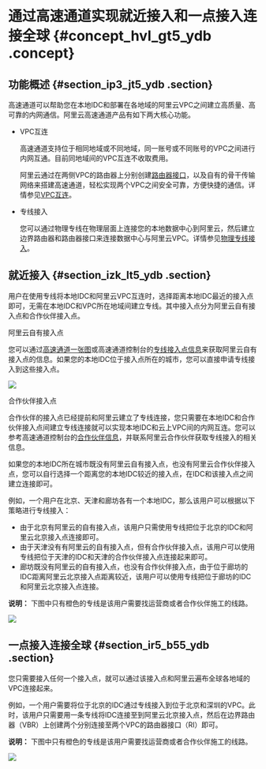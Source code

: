 # 通过高速通道实现就近接入和一点接入连接全球 {#concept_hvl_gt5_ydb .concept}

## 功能概述 {#section_ip3_jt5_ydb .section}

高速通道可以帮助您在本地IDC和部署在各地域的阿里云VPC之间建立高质量、高可靠的内网通信。阿里云高速通道产品有如下两大核心功能。

-   VPC互连

    高速通道支持位于相同地域或不同地域，同一账号或不同账号的VPC之间进行内网互通。目前同地域间的VPC互连不收取费用。

    阿里云通过在两侧VPC的路由器上分别创建[路由器接口](../cn.zh-CN/产品简介/路由器接口.md#)，以及自有的骨干传输网络来搭建高速通道，轻松实现两个VPC之间安全可靠，方便快捷的通信。详情参见[VPC互连](../cn.zh-CN/快速入门/跨账号VPC互连.md#)。

-   专线接入

    您可以通过物理专线在物理层面上连接您的本地数据中心到阿里云，然后建立边界路由器和路由器接口来连接数据中心与阿里云VPC。详情参见[物理专线接入](../cn.zh-CN/快速入门/物理专线接入.md#)。


## 就近接入 {#section_izk_lt5_ydb .section}

用户在使用专线将本地IDC和阿里云VPC互连时，选择距离本地IDC最近的接入点即可，无需在本地IDC和VPC所在地域间建立专线。其中接入点分为阿里云自有接入点和合作伙伴接入点。

阿里云自有接入点

您可以通过[高速通道一张图](https://yq.aliyun.com/articles/241520?spm=a2c4e.11153959.blogcont368231.16.33ac6045hxh6eY)或高速通道控制台的[专线接入点信息](https://vpc.console.aliyun.com/expressConnect?spm=a2c4e.11153959.blogcont368231.17.33ac6045hxh6eY&accounttraceid=3512b7e0-7a11-42a7-b7fd-35d79a06c895#/physicalConnection/cn-beijing/apply)来获取阿里云自有接入点的信息。如果您的本地IDC位于接入点所在的城市，您可以直接申请专线接入到这些接入点。

![](http://static-aliyun-doc.oss-cn-hangzhou.aliyuncs.com/assets/img/13864/4239_zh-CN.png)

合作伙伴接入点

合作伙伴的接入点已经提前和阿里云建立了专线连接，您只需要在本地IDC和合作伙伴接入点间建立专线连接就可以实现本地IDC和云上VPC间的内网互连。您可以参考高速通道控制台的[合作伙伴信息](https://vpc.console.aliyun.com/expressConnect?spm=a2c4e.11153959.blogcont368231.17.33ac6045hxh6eY&accounttraceid=3512b7e0-7a11-42a7-b7fd-35d79a06c895#/physicalConnection/cn-beijing/partnerApply)，并联系阿里云合作伙伴获取专线接入的相关信息。

如果您的本地IDC所在城市既没有阿里云自有接入点，也没有阿里云合作伙伴接入点，您可以自行选择一个距离您的本地IDC较近的接入点，在IDC和该接入点之间建立连接即可。

例如，一个用户在北京、天津和廊坊各有一个本地IDC，那么该用户可以根据以下策略进行专线接入：

-   由于北京有阿里云的自有接入点，该用户只需使用专线把位于北京的IDC和阿里云北京接入点连接即可。
-   由于天津没有有阿里云的自有接入点，但有合作伙伴接入点，该用户可以使用专线把位于天津的IDC和天津的合作伙伴接入点连接起来即可。
-   廊坊既没有阿里云的自有接入点，也没有合作伙伴接入点，由于位于廊坊的IDC距离阿里云北京接入点距离较近，该用户可以使用专线把位于廊坊的IDC和阿里云北京接入点连接。

**说明：** 下图中只有橙色的专线是该用户需要找运营商或者合作伙伴施工的线路。

![](http://static-aliyun-doc.oss-cn-hangzhou.aliyuncs.com/assets/img/13864/4240_zh-CN.png)

## 一点接入连接全球 {#section_ir5_b55_ydb .section}

您只需要接入任何一个接入点，就可以通过该接入点和阿里云遍布全球各地域的VPC连接起来。

例如，一个用户需要将位于北京的IDC通过专线接入到位于北京和深圳的VPC。此时，该用户只需要用一条专线将IDC连接至到阿里云北京接入点，然后在边界路由器（VBR）上创建两个分别连接至两个VPC的路由器接口（RI）即可。

**说明：** 下图中只有橙色的专线是该用户需要找运营商或者合作伙伴施工的线路。

![](http://static-aliyun-doc.oss-cn-hangzhou.aliyuncs.com/assets/img/13864/4240_zh-CN.png)

